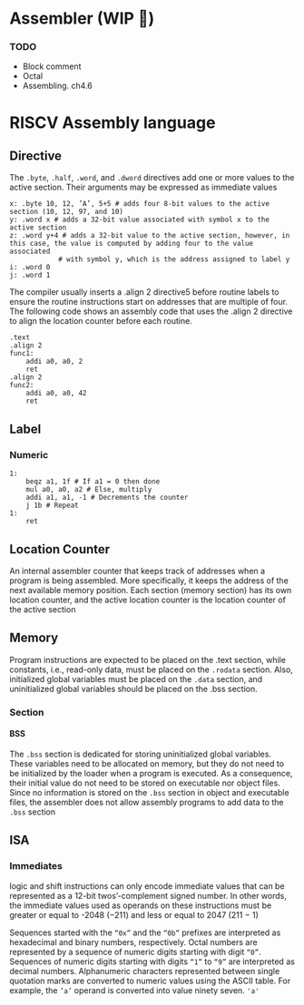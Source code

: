 # Assembler (WIP :construction:)

### TODO
- Block comment
- Octal
- Assembling. ch4.6
# RISCV Assembly language
## Directive
The `.byte`, `.half`, `.word`, and `.dword` directives add one or more values to the active section. Their
arguments may be expressed as immediate values
```
x: .byte 10, 12, ’A’, 5+5 # adds four 8-bit values to the active section (10, 12, 97, and 10) 
y: .word x # adds a 32-bit value associated with symbol x to the active section
z: .word y+4 # adds a 32-bit value to the active section, however, in this case, the value is computed by adding four to the value associated
            # with symbol y, which is the address assigned to label y
i: .word 0
j: .word 1
```

The compiler usually inserts a .align 2 directive5 before routine labels to ensure
the routine instructions start on addresses that are multiple of four. The following
code shows an assembly code that uses the .align 2 directive to align the location
counter before each routine.
```
.text
.align 2
func1:
    addi a0, a0, 2
    ret
.align 2
func2:
    addi a0, a0, 42
    ret
```

## Label
### Numeric
```
1:
    beqz a1, 1f # If a1 = 0 then done
    mul a0, a0, a2 # Else, multiply
    addi a1, a1, -1 # Decrements the counter
    j 1b # Repeat
1:
    ret
```
## Location Counter
An internal assembler counter that keeps track of
addresses when a program is being assembled. More specifically, it keeps the
address of the next available memory position. Each section (memory section) has its own location
counter, and the active location counter is the location counter of the active section


## Memory
Program instructions are expected to be placed on the .text section, while constants,
i.e., read-only data, must be placed on the `.rodata` section. Also, initialized
global variables must be placed on the `.data` section, and uninitialized global variables
should be placed on the .bss section.

### Section
#### BSS
The `.bss` section is dedicated for storing uninitialized global variables. These variables
need to be allocated on memory, but they do not need to be initialized by the loader
when a program is executed. As a consequence, their initial value do not need to be
stored on executable nor object files. Since no information is stored on the `.bss` section in object and executable files,
the assembler does not allow assembly programs to add data to the `.bss` section

## ISA
### Immediates
logic and shift instructions can only encode immediate values that
can be represented as a 12-bit twos’-complement signed number. In other words, the
immediate values used as operands on these instructions must be greater
or equal to -2048 (−211) and less or equal to 2047 (211 − 1)

Sequences started with the `“0x”` and the `“0b”` prefixes are interpreted as
hexadecimal and binary numbers, respectively. Octal numbers are represented by
a sequence of numeric digits starting with digit `“0”`. Sequences of numeric digits
starting with digits `“1”` to `“9”` are interpreted as decimal numbers.
Alphanumeric characters represented between single quotation marks are converted
to numeric values using the ASCII table. For example, the `’a’` operand is
converted into value ninety seven. `'a'`